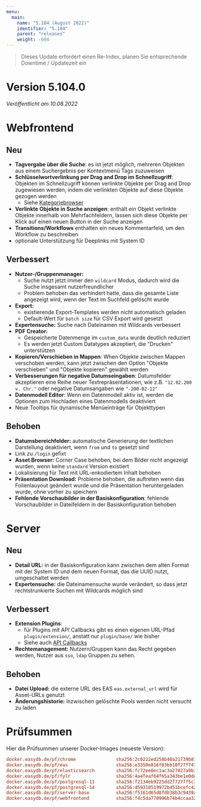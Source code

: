 ```yaml
---
menu:
  main:
    name: "5.104 (August 2022)"
    identifier: "5.104"
    parent: "releases"
    weight: -604
---
```


> Dieses Update erfordert einen Re-Index, planen Sie entsprechende Downtime / Updatezeit ein

# Version 5.104.0

*Veröffentlicht am 10.08.2022*

# Webfrontend

## Neu

* **Tagvergabe über die Suche**: es ist jetzt möglich, mehreren Objekten aus einem Suchergebnis per Kontextmenü Tags zuzuweisen
* **Schlüsselwortverlinkung per Drag and Drop im Schnellzugriff**: Objekten im Schnellzugriff können verlinkte Objekte per Drag and Drop zugewiesen werden, indem die verlinkten Objekte auf diese Objekte gezogen werden
  * Siehe [Kategoriebrowser](/de/webfrontend/datamanagement/search/quickaccess/category/)
* **Verlinkte Objekte in Suche anzeigen**: enthält ein Objekt verlinkte Objekte innerhalb von Mehrfachfeldern, lassen sich diese Objekte per Klick auf einen neuen Button in der Suche anzeigen
* **Transitions/Workflows** enthalten ein neues Kommentarfeld, um den Workflow zu beschreiben
* optionale Unterstützung für Deeplinks mit System ID

## Verbessert

* **Nutzer-/Gruppenmanager:**
  * Suche nutzt jetzt immer den `wildcard` Modus, dadurch wird die Suche insgesamt nutzerfreundlicher
  * Problem behoben das verhindert hatte, dass die gesamte Liste angezeigt wird, wenn der Text im Suchfeld gelöscht wurde
* **Export:**
  * existierende Export-Templates werden nicht automatisch geladen
  * Default-Wert für `batch size` für CSV Export wird gesetzt
* **Expertensuche:** Suche nach Dateinamen mit Wildcards verbessert
* **PDF Creator:**
  * Gespeicherte Datenmenge im `custom_data` wurde deutlich reduziert
  * Es werden jetzt Custom Datatypes akzeptiert, die "Drucken" unterstützen
* **Kopieren/Verschieben in Mappen**: When Objekte zwischen Mappen verschoben werden, kann jetzt zwischen den Option "Objekte verschieben" und "Objekte kopieren" gewählt werden
* **Verbesserungen für negative Datumseingaben**: Datumsfelder akzeptieren eine Reihe neuer Textrepräsentationen, wie z.B. `"12.02.200 v. Chr."` oder negative Datumsangaben wie `"-200-02-12"`
* **Datenmodell Editor**: Wenn ein Datenmodell aktiv ist, werden die Optionen zum Hochladen eines Datenmodells deaktiviert
* Neue Tooltips für dynamische Menüeinträge für Objekttypen

## Behoben

* **Datumsbereichfelder:** automatische Generierung der textlichen Darstellung deaktiviert, wenn  `from` und `to` gesetzt sind
* Link zu `/login` gefixt
* **Asset Browser:** Corner Case behoben, bei dem Bilder nicht angezeigt wurden, wenn keine `standard` Version existiert
* Lokalisierung für Text mit URL-enkodiertem Inhalt behoben
* **Präsentation Download:** Probleme behoben, die auftreten wenn das Folienlauyout geändert wurde und die Präsentation heruntergeladen wurde, ohne vorher zu speichern
* **Fehlende Vorschaubilder in der Basiskonfiguration**: fehlende Vorschaubilder in Dateifeldern in der Basiskonfiguration behoben

# Server

## Neu


* **Detail URL:** in der Basiskonfiguration kann zwischen dem alten Format mit der System ID und dem neuen Format, das die UUID nutzt, umgeschaltet werden
* **Expertensuche:** die Dateinamensuche wurde verändert, so dass jetzt rechtstrunkierte Suchen mit Wildcards möglich sind

## Verbessert

* **Extension Plugins**:
  * für Plugins mit API Callbacks gibt es einen eigenen URL-Pfad `plugin/extension/`, anstatt nur `plugin/base/` wie bisher
  * Siehe auch [API Callbacks](/en/technical/plugins/#api-callbacks)
* **Rechtemanagement:** Nutzern/Gruppen kann das Recht gegeben werden, Nutzer aus `sso`, `ldap` Gruppen zu sehen.

## Behoben

* **Datei Upload:** die externe URL des EAS `eas.external_url` wird für Asset-URLs genutzt
* **Änderungshistorie:** inzwischen gelöschte Pools werden nicht versucht zu laden

# Prüfsummen

Hier die Prüfsummen unserer Docker-Images (neueste Version):

```ini
docker.easydb.de/pf/chrome               sha256:2c0222ed258b40a21739b877e4684796bee62cca99a09bf74e668f40a1450327
docker.easydb.de/pf/eas                  sha256:e3350e816f03bb10f27f741d7124d287b0d943fd9e5e6b2f22d533ae28fcf621
docker.easydb.de/pf/elasticsearch        sha256:fc72ee8ec1ac3a27827a9b39b2cc921c0e659e0fc2d8e8126ad4d151c45b4624
docker.easydb.de/pf/fylr                 sha256:4a4feaf64f65a343be1e0de140b4470d53ebb7e7c723749fea79b53f17a32e63
docker.easydb.de/pf/postgresql-11        sha256:f2134eb9225dd2f7277f5c3d1d18b6bf76f7510828eb9eb9f5f194ee81625099
docker.easydb.de/pf/postgresql-14        sha256:459318519972b451bcefc425d04c9718e37bffd2c27130999744d4f696ee26d4
docker.easydb.de/pf/server-base          sha256:f5161d65d8fdb38b3c9439a83bb10e4377e292aa491c558ba17ff5f2f3de5be8
docker.easydb.de/pf/webfrontend          sha256:f4c5da770996b74b4ccaa329b94bfe4643d46fd6aef1a77bf42770b0000f2aad
```
